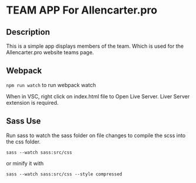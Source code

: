 
# TEAM APP For Allencarter.pro

## Description
This is a simple app displays members of the team. Which is used for the Allencarter.pro website teams page.


## Webpack

`npm run watch` to run webpack watch

When in VSC, right click on index.html file to Open Live Server. Liver Server extension is required.


## Sass Use

Run sass to watch the sass folder on file changes to compile the scss into the css folder.

` sass --watch sass:src/css `

or minify it with

` sass --watch sass:src/css --style compressed `



